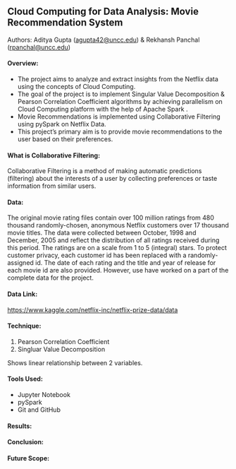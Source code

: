 ## Cloud Computing for Data Analysis: Movie Recommendation System

Authors: Aditya Gupta (agupta42@uncc.edu) & Rekhansh Panchal (rpanchal@uncc.edu)

#### Overview:

* The project aims to analyze and extract insights from the Netflix data using the concepts of Cloud Computing.
* The goal of the project is to implement Singular Value Decomposition & Pearson Correlation Coefficient algorithms by achieving parallelism on Cloud Computing platform with the help of Apache Spark .
* Movie Recommendations is implemented using Collaborative Filtering using pySpark on Netflix Data.
* This project’s primary aim is to provide movie recommendations to the user based on their
preferences.

#### What is Collaborative Filtering:
Collaborative Filtering is a method of making automatic predictions (filtering) about the interests of a user by collecting preferences or taste information from similar users.


#### Data:
The original movie rating files contain over 100 million ratings from 480 thousand randomly-chosen, anonymous Netflix customers over 17 thousand movie titles. The data were collected between October, 1998 and December, 2005 and reflect the distribution of all ratings received during this period. The ratings are on a scale from 1 to 5 (integral) stars. To protect customer privacy, each customer id has been replaced with a randomly-assigned id. The date of each rating and the title and year of release for each movie id are also provided.
However, use have worked on a part of the complete data for the project.


#### Data Link:
https://www.kaggle.com/netflix-inc/netflix-prize-data/data


#### Technique:
1. Pearson Correlation Coefficient
2. Singluar Value Decomposition

Shows linear relationship between 2 variables.


#### Tools Used:
* Jupyter Notebook
* pySpark
* Git and GitHub

#### Results:



#### Conclusion:

#### Future Scope:



